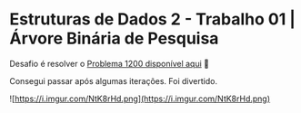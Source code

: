 # Estruturas de Dados 2 - Trabalho 01 | Árvore Binária de Pesquisa

Desafio é resolver o [Problema 1200 disponível aqui](https://judge.beecrowd.com/pt/problems/view/1200) 🔗

Consegui passar após algumas iterações. Foi divertido.

![https://i.imgur.com/NtK8rHd.png](https://i.imgur.com/NtK8rHd.png)